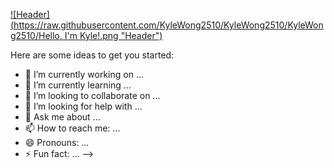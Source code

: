 [![Header](https://raw.githubusercontent.com/KyleWong2510/KyleWong2510/KyleWong2510/Hello, I'm Kyle!.png "Header")](https://some-url.dev/)

Here are some ideas to get you started:

- 🔭 I’m currently working on ...
- 🌱 I’m currently learning ...
- 👯 I’m looking to collaborate on ...
- 🤔 I’m looking for help with ...
- 💬 Ask me about ...
- 📫 How to reach me: ...
- 😄 Pronouns: ...
- ⚡ Fun fact: ...
-->
